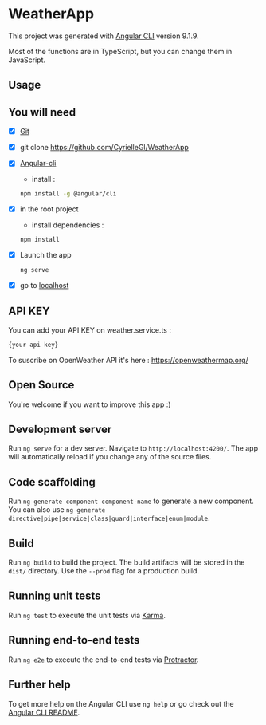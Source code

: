 # WeatherApp

This project was generated with [Angular CLI](https://github.com/angular/angular-cli) version 9.1.9.

Most of the functions are in TypeScript, but you can change them in JavaScript.

## Usage

## You will need

- [X] [Git](https://www.atlassian.com/fr/git/tutorials/install-git)
- [X] git clone <https://github.com/CyrielleGl/WeatherApp>
- [X] [Angular-cli](https://cli.angular.io/)
  - install :

  ```bash
  npm install -g @angular/cli
  ```

- [X] in the root project
  - install dependencies :
  
  ```bash
  npm install
  ```

- [X] Launch the app

  ```bash
  ng serve
  ```

- [X] go to [localhost](http://localhost:4200)

## API KEY

You can add your API KEY on weather.service.ts :

  ```bash
  {your api key}
  ```

To suscribe on OpenWeather API it's here : <https://openweathermap.org/>

## Open Source

You're welcome if you want to improve this app :)

## Development server

Run `ng serve` for a dev server. Navigate to `http://localhost:4200/`. The app will automatically reload if you change any of the source files.

## Code scaffolding

Run `ng generate component component-name` to generate a new component. You can also use `ng generate directive|pipe|service|class|guard|interface|enum|module`.

## Build

Run `ng build` to build the project. The build artifacts will be stored in the `dist/` directory. Use the `--prod` flag for a production build.

## Running unit tests

Run `ng test` to execute the unit tests via [Karma](https://karma-runner.github.io).

## Running end-to-end tests

Run `ng e2e` to execute the end-to-end tests via [Protractor](http://www.protractortest.org/).

## Further help

To get more help on the Angular CLI use `ng help` or go check out the [Angular CLI README](https://github.com/angular/angular-cli/blob/master/README.md).
